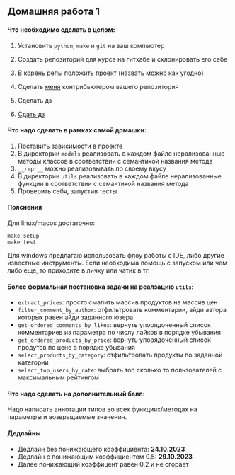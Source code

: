## Домашняя работа 1

#### Что необходимо сделать в целом:

1) Установить `python`, `make` и `git` на ваш компьютер

2) Создать репозиторий для курса на гитхабе и склонировать его себе

4) В корень репы положить [проект](./project) (назвать можно как угодно)

5) Сделать [меня](https://github.com/JUSSIAR) контрибьютером вашего репозитория

6) Сделать дз

7) [Сдать дз](../../docs/homework-flow.md)


#### Что надо сделать в рамках самой домашки:

1) Поставить зависимости в проекте
2) В директории `models` реализовать в каждом файле нерализованные методы классов
    в соответствии с семантикой названия метода
3) `__repr__` можно реализовывать по своему вкусу
4) В директории `utils` реализовать в каждом файле нерализованные функции
    в соответствии с семантикой названия метода
5) Проверить себя, запустив тесты


#### Пояснения

Для linux/macos достаточно:
```shell
make setup
make test
```

Для windows предлагаю использовать флоу работы с IDE, либо другие известные инструменты.
Если необходима помощь с запуском или чем либо еще, то приходите в личку или чатик в тг.


#### Более формальная постановка задачи на реалзацию `utils`:

- `extract_prices`: просто смапить массив продуктов на массив цен
- `filter_comment_by_author`: отфильтровать комментарии, айди автора которых равен айди заданного юзера
- `get_ordered_comments_by_likes`: вернуть упорядоченный список комментариев из параметра по числу лайков в порядке убывания
- `get_ordered_products_by_price`: вернуть упорядоченный список продутов по цене в порядке убывания
- `select_products_by_category`: отфильтровать продукты по заданной категории
- `select_top_users_by_rate`: выбрать топ сколько то пользователей с максимальным рейтингом


#### Что надо сделать на дополнительный балл:

Надо написать аннотации типов во всех функциях/методах на параметры и возвращаемые значения.


#### Дедлайны

- Дедлайн без понижающего коэффициента: **24.10.2023**
- Дедлайн с понижающим коэффициентом 0.5: **29.10.2023**
- Далее понижающий коэффицент равен 0.2 и не сгорает
